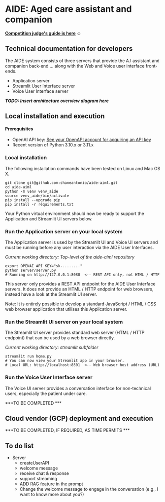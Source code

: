 # AIDE: Aged care assistant and companion

**[Competition judge's guide is here](ReadMe.md) ☺**

## Technical documentation for developers

The AIDE system consists of three servers that provide the A.I assistant and companion back-end ... along with the Web and Voice user interface front-ends.

- Application server
- Streamlit User Interface server
- Voice User Interface server

***TODO: Insert architecture overview diagram here***

## Local installation and execution

#### Prerequisites

- OpenAI API key: [See your OpenAPI account for acquiring an API key](https://platform.openai.com/api-keys)
- Recent version of Python 3.10.x or 3.11.x

### Local installation

The following installation commands have been tested on Linux and Mac OS X.

    git clone git@github.com:shaneantonio/aide-aiml.git
    cd aide-aiml
    python -m venv venv_aide
    source venv_aide/bin/activate
    pip install --upgrade pip
    pip install -r requirements.txt

Your Python virtual environment should now be ready to support the Application and Streamlit UI servers below.

### Run the Application server on your local system

The Application server is used by the Streamlit UI and Voice UI servers and must be running before any user interaction via the AIDE User Interfaces.

*Current working directory: Top-level of the aide-aiml repository*

    export OPENAI_API_KEY="sk-........"
    python server/server.py
    # Running on http://127.0.0.1:8080  <-- REST API only, not HTML / HTTP

This server only provides a REST API endpoint for the AIDE User Interface servers.  It does not provide an HTML / HTTP endpoint for web browsers, instead have a look at the Streamlit UI server.

Note: It is entirely possible to develop a standard JavaScript / HTML / CSS web browser application that utilises this Application server.

### Run the Streamlit UI server on your local system

The Streamlit UI server provides standard web server (HTML / HTTP endpoint) that can be used by a web browser directly.

*Current working directory: streamlit subfolder*

    streamlit run home.py
    # You can now view your Streamlit app in your browser.
    # Local URL: http://localhost:8501  <-- Web browser host address (URL)

### Run the Voice User Interface server

The Voice UI server provides a conversation interface for non-technical users, especially the patient under care.

***TO BE COMPLETED ***

## Cloud vendor (GCP) deployment and execution

***TO BE COMPLETED, IF REQUIRED, AS TIME PERMITS ***

## To do list

- Server
  - createUserAPI
  - welcome message
  - receive chat & response
  - support streaming
  - ADD RAG feature in the prompt
  - Change the welcome message to engage in the conversation (e.g., I want to know more about you?)
